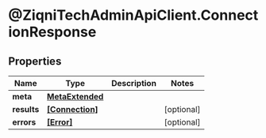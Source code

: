 # @ZiqniTechAdminApiClient.ConnectionResponse

## Properties

Name | Type | Description | Notes
------------ | ------------- | ------------- | -------------
**meta** | [**MetaExtended**](MetaExtended.md) |  | 
**results** | [**[Connection]**](Connection.md) |  | [optional] 
**errors** | [**[Error]**](Error.md) |  | [optional] 



